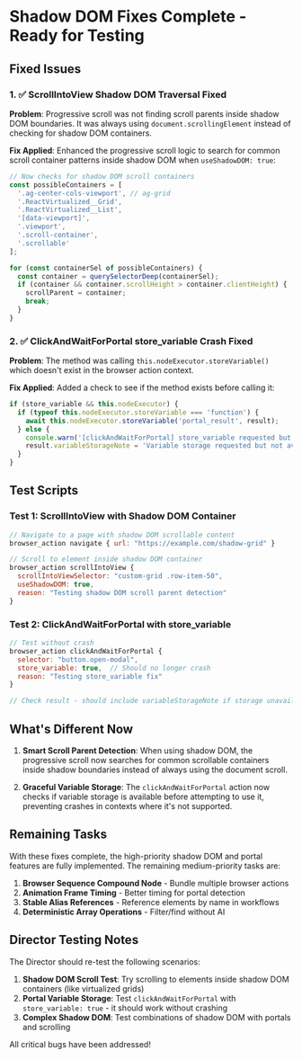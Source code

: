# Shadow DOM Fixes Complete - Ready for Testing

## Fixed Issues

### 1. ✅ ScrollIntoView Shadow DOM Traversal Fixed

**Problem**: Progressive scroll was not finding scroll parents inside shadow DOM boundaries. It was always using `document.scrollingElement` instead of checking for shadow DOM containers.

**Fix Applied**: Enhanced the progressive scroll logic to search for common scroll container patterns inside shadow DOM when `useShadowDOM: true`:

```javascript
// Now checks for shadow DOM scroll containers
const possibleContainers = [
  '.ag-center-cols-viewport', // ag-grid
  '.ReactVirtualized__Grid',
  '.ReactVirtualized__List', 
  '[data-viewport]',
  '.viewport',
  '.scroll-container',
  '.scrollable'
];

for (const containerSel of possibleContainers) {
  const container = querySelectorDeep(containerSel);
  if (container && container.scrollHeight > container.clientHeight) {
    scrollParent = container;
    break;
  }
}
```

### 2. ✅ ClickAndWaitForPortal store_variable Crash Fixed

**Problem**: The method was calling `this.nodeExecutor.storeVariable()` which doesn't exist in the browser action context.

**Fix Applied**: Added a check to see if the method exists before calling it:

```javascript
if (store_variable && this.nodeExecutor) {
  if (typeof this.nodeExecutor.storeVariable === 'function') {
    await this.nodeExecutor.storeVariable('portal_result', result);
  } else {
    console.warn('[clickAndWaitForPortal] store_variable requested but not available');
    result.variableStorageNote = 'Variable storage requested but not available in this context';
  }
}
```

## Test Scripts

### Test 1: ScrollIntoView with Shadow DOM Container

```javascript
// Navigate to a page with shadow DOM scrollable content
browser_action navigate { url: "https://example.com/shadow-grid" }

// Scroll to element inside shadow DOM container
browser_action scrollIntoView {
  scrollIntoViewSelector: "custom-grid .row-item-50",
  useShadowDOM: true,
  reason: "Testing shadow DOM scroll parent detection"
}
```

### Test 2: ClickAndWaitForPortal with store_variable

```javascript
// Test without crash
browser_action clickAndWaitForPortal {
  selector: "button.open-modal",
  store_variable: true,  // Should no longer crash
  reason: "Testing store_variable fix"
}

// Check result - should include variableStorageNote if storage unavailable
```

## What's Different Now

1. **Smart Scroll Parent Detection**: When using shadow DOM, the progressive scroll now searches for common scrollable containers inside shadow boundaries instead of always using the document scroll.

2. **Graceful Variable Storage**: The `clickAndWaitForPortal` action now checks if variable storage is available before attempting to use it, preventing crashes in contexts where it's not supported.

## Remaining Tasks

With these fixes complete, the high-priority shadow DOM and portal features are fully implemented. The remaining medium-priority tasks are:

1. **Browser Sequence Compound Node** - Bundle multiple browser actions
2. **Animation Frame Timing** - Better timing for portal detection  
3. **Stable Alias References** - Reference elements by name in workflows
4. **Deterministic Array Operations** - Filter/find without AI

## Director Testing Notes

The Director should re-test the following scenarios:

1. **Shadow DOM Scroll Test**: Try scrolling to elements inside shadow DOM containers (like virtualized grids)
2. **Portal Variable Storage**: Test `clickAndWaitForPortal` with `store_variable: true` - it should work without crashing
3. **Complex Shadow DOM**: Test combinations of shadow DOM with portals and scrolling

All critical bugs have been addressed!